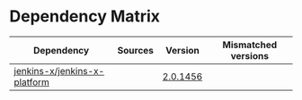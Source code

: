 # Dependency Matrix

Dependency | Sources | Version | Mismatched versions
---------- | ------- | ------- | -------------------
[jenkins-x/jenkins-x-platform](https://github.com/jenkins-x/jenkins-x-platform) |  | [2.0.1456](https://github.com/jenkins-x/jenkins-x-platform/releases/tag/v2.0.1456) | 
